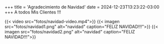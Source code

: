 +++
title = 'Agradecimiento de Navidad'
date = 2024-12-23T13:23:22-03:00
+++
A todos Mis Clientes !!!

{{< video src="fotos/navidad-video.mp4">}}
{{< imagen src="fotos/navidad1.png" alt="navidad" caption="FELIZ NAVIDAD!!!">}}
{{< imagen src="fotos/navidad2.png" alt="navidad" caption="FELIZ NAVIDAD!!!">}}

